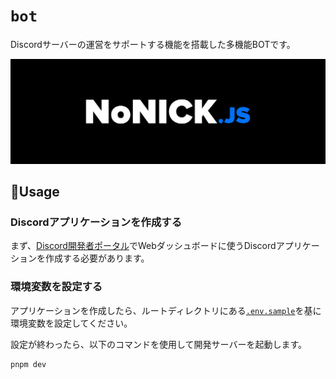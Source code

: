 # `bot`
Discordサーバーの運営をサポートする機能を搭載した多機能BOTです。

![banner](./.github/assets/banner.png)

## 📑Usage
### Discordアプリケーションを作成する
まず、[Discord開発者ポータル](https://discord.com/developers/applications)でWebダッシュボードに使うDiscordアプリケーションを作成する必要があります。

### 環境変数を設定する
アプリケーションを作成したら、ルートディレクトリにある[`.env.sample`](/.env.sample)を基に環境変数を設定してください。

設定が終わったら、以下のコマンドを使用して開発サーバーを起動します。

```sh
pnpm dev
```
